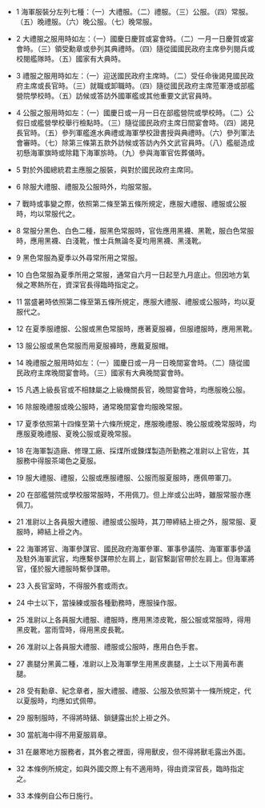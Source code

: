 * 1 海軍服裝分左列七種：（一）大禮服。（二）禮服。（三）公服。（四）常服。（五）晚禮服。（六）晚公服。（七）晚常服。

* 2 大禮服之服用時如左：（一）國慶日慶賀或宴會時。（二）一月一日慶賀或宴會時。（三）領受勳章或參列其典禮時。（四）隨從國國民政府主席參列閱兵或校閱艦隊時。（五）國家有大典時。

* 3 禮服之服用時如左：（一）迎送國民政府主席時。（二）受任命後謁見國民政府主席或長官時。（三）就職或卸職時。（四）隨從國民政府主席蒞軍港或部艦營院學校時。（五）訪候或答訪外國軍艦或其他重要文武官員時。

* 4 公服之服用時如左：（一）國慶日或一月一日在部艦營院或學校時。（二）公假日或艦營學校舉行檢點時。（三）隨從國民政府主席日間宴會時。（四）謁見長官時。（五）參列軍艦進水典禮或海軍學校證書授與典禮時。（六）參列軍法會審時。（七）除第三條第五款外訪候或答訪內外文武官員時。（八）艦艇造成初懸海軍旗時或除籍下海軍旂時。（九）參與海軍官佐葬儀時。

* 5 對於外國總統君主應服之服裝，與對於國民政府主席同。

* 6 除服大禮服、禮服及公服時外，均服常服。

* 7 戰時或事變之際，依照第二條至第五條所規定，應服大禮服、禮服或公服時，均以常服代之。

* 8 常服分黑色、白色二種，服黑色常服時，官佐應用黑襪、黑靴，服白色常服時，應用黑襪、白淺靴，惟士兵無論冬夏均用黑襪、黑淺靴。

* 9 黑色常服為夏季以外尋常所用之常服。

* 10 白色常服為夏季所用之常服，通常自六月一日起至九月底止。但因地方氣候之寒熱所在，資深官長得臨時指定之。

* 11 當盛暑時依照第二條至第五條所規定，應服大禮服、禮服或公服時，均以夏服代之。

* 12 在夏季服禮服、公服或黑色常服時，應著夏服褲，但服禮服時，應用黑靴。

* 13 服公服或黑色常服而用夏服褲時，應戴夏服帽。

* 14 晚禮服之服用時如左：（一）國慶日或一月一日晚間宴會時。（二）隨從國民政府主席晚間宴會時。（三）國家有大典晚間宴會時。

* 15 凡遇上級長官或不相隸屬之上級機關長官，晚間宴會時，均應服晚公服。

* 16 除服晚禮服或晚公服時，通常晚間宴會均服晚常服。

* 17 夏季依照第十四條至第十六條所規定，應服晚禮服、晚公服或晚常服時，均應服夏晚禮服、夏晚公服或夏晚常服。

* 18 在海軍製造廠、修理工廠、採煤所或鍊煤製造所勤務之准尉以上官佐，其服務中得服茶竭色之夏服。

* 19 服大禮服、禮服，公服或應服禮服、公服而服夏服時，應佩帶軍刀。

* 20 在部艦營院或學校服常服時，不用佩刀。但上岸或公出時，雖服常服亦應佩刀。

* 21 准尉以上各員服大禮服、禮服或公服時，其刀帶締結上褂之外，服常服、夏服時，締結上褂之內。

* 22 海軍將官、海軍參謀官、國民政府海軍參軍、軍事參議院、海軍軍事參議及駐外海軍武官，均應繫參謀帶於左肩上，副官繫副官帶於左肩上。但海軍將官，僅於服大禮服時繫參謀帶。

* 23 入長官室時，不得服外套或雨衣。

* 24 中士以下，當操練或服各種勤務時，應服操作服。

* 25 准尉以上各員服大禮服、禮服時，應用黑漆皮靴，服公服或常服時，得用黑皮靴，當雨雪時，得用黑皮長靴。

* 26 准尉以上各員服大禮服、禮服或公服時，應用白色手套。

* 27 裹腿分黑黃二種，准尉以上及海軍學生用黑皮裹腿，上士以下用黃布裹腿。

* 28 受有勳章、紀念章者，服大禮服、禮服、公服及依照第十一條所規定，代以夏服時，均應如式佩帶。

* 29 服制服時，不得將時錶、鎖鏈露出於上褂之外。

* 30 當航海中得不用夏服肩章。

* 31 在嚴寒地方服務者，其外套之裡面，得用獸皮，但不得將獸毛露出外面。

* 32 本條例所規定，如與外國交際上有不適用時，得由資深官長，臨時指定之。

* 33 本條例自公布日施行。


